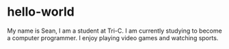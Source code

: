 # hello-world
My name is Sean, I am a student at Tri-C.  I am currently studying to become a computer programmer. I enjoy playing video games and watching sports.
